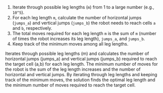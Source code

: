 1. Iterate through possible leg lengths (`m`) from 1 to a large number (e.g., `10^5`).
1. For each leg length `m`, calculate the number of horizontal jumps (`jumps_a`) and vertical jumps (`jumps_b`) the robot needs to reach cells `a` and `b`, respectively.
1. The total moves required for each leg length `m` is the sum of `m` (number of times the robot increases its leg length), `jumps_a`, and `jumps_b`.
1. Keep track of the minimum moves among all leg lengths.


Iterates through possible leg lengths (m) and calculates the number of horizontal jumps (jumps_a) and vertical jumps (jumps_b) required to reach the target cell (a,b) for each leg length. The minimum number of moves for the robot is the sum of the leg length increases and the number of horizontal and vertical jumps. By iterating through leg lengths and keeping track of the minimum moves, the solution finds the optimal leg length and the minimum number of moves required to reach the target cell.
